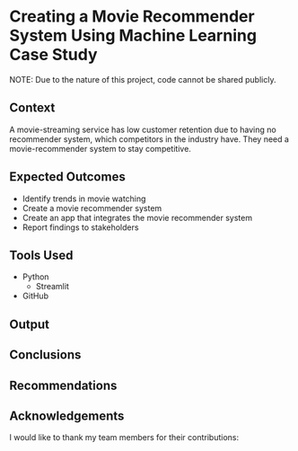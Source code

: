 # Creating a Movie Recommender System Using Machine Learning Case Study

NOTE: Due to the nature of this project, code cannot be shared publicly. 

## Context 
A movie-streaming service has low customer retention due to having no recommender system, which competitors in the industry have. They need a movie-recommender system to stay competitive.

## Expected Outcomes
- Identify trends in movie watching
- Create a movie recommender system
- Create an app that integrates the movie recommender system
- Report findings to stakeholders

## Tools Used
- Python
  - Streamlit
- GitHub

## Output

## Conclusions

## Recommendations

## Acknowledgements
I would like to thank my team members for their contributions:
